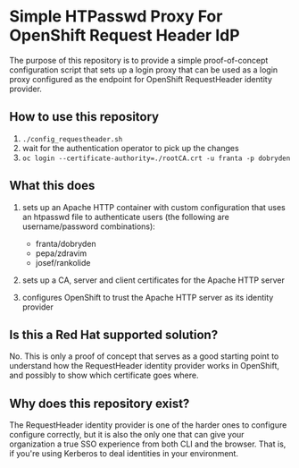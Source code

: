 # Simple HTPasswd Proxy For OpenShift Request Header IdP

The purpose of this repository is to provide a simple proof-of-concept
configuration script that sets up a login proxy that can be used as a
login proxy configured as the endpoint for OpenShift RequestHeader
identity provider.

## How to use this repository

1. `./config_requestheader.sh`
2. wait for the authentication operator to pick up the changes
3. `oc login --certificate-authority=./rootCA.crt -u franta -p dobryden`

## What this does

1. sets up an Apache HTTP container with custom configuration
   that uses an htpasswd file to authenticate users (the following
   are username/password combinations):

     - franta/dobryden
     - pepa/zdravim
     - josef/rankolide

2. sets up a CA, server and client certificates for the Apache HTTP
   server
3. configures OpenShift to trust the Apache HTTP server as its
   identity provider

## Is this a Red Hat supported solution?

No. This is only a proof of concept that serves as a good starting point
to understand how the RequestHeader identity provider works in OpenShift,
and possibly to show which certificate goes where.

## Why does this repository exist?

The RequestHeader identity provider is one of the harder ones to configure
configure correctly, but it is also the only one that can give your
organization a true SSO experience from both CLI and the browser. That is,
if you're using Kerberos to deal identities in your environment.
